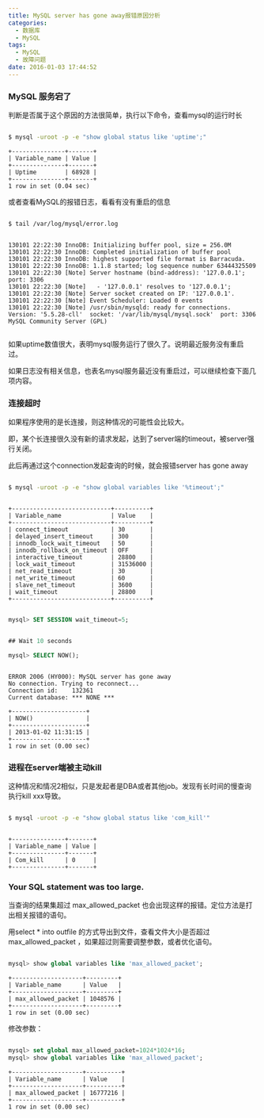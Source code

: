 ```yaml
---
title: MySQL server has gone away报错原因分析
categories:
  - 数据库
  - MySQL
tags:
  - MySQL
  - 故障问题
date: 2016-01-03 17:44:52
---
```


### MySQL 服务宕了

判断是否属于这个原因的方法很简单，执行以下命令，查看mysql的运行时长


```sh

$ mysql -uroot -p -e "show global status like 'uptime';"

```

```
+---------------+-------+
| Variable_name | Value |
+---------------+-------+
| Uptime        | 68928 |
+---------------+-------+
1 row in set (0.04 sec)

```

或者查看MySQL的报错日志，看看有没有重启的信息

```sh

$ tail /var/log/mysql/error.log

```

```

130101 22:22:30 InnoDB: Initializing buffer pool, size = 256.0M
130101 22:22:30 InnoDB: Completed initialization of buffer pool
130101 22:22:30 InnoDB: highest supported file format is Barracuda.
130101 22:22:30 InnoDB: 1.1.8 started; log sequence number 63444325509
130101 22:22:30 [Note] Server hostname (bind-address): '127.0.0.1'; port: 3306
130101 22:22:30 [Note]   - '127.0.0.1' resolves to '127.0.0.1';
130101 22:22:30 [Note] Server socket created on IP: '127.0.0.1'.
130101 22:22:30 [Note] Event Scheduler: Loaded 0 events
130101 22:22:30 [Note] /usr/sbin/mysqld: ready for connections.
Version: '5.5.28-cll'  socket: '/var/lib/mysql/mysql.sock'  port: 3306  MySQL Community Server (GPL)


```


如果uptime数值很大，表明mysql服务运行了很久了。说明最近服务没有重启过。

如果日志没有相关信息，也表名mysql服务最近没有重启过，可以继续检查下面几项内容。

### 连接超时

如果程序使用的是长连接，则这种情况的可能性会比较大。

即，某个长连接很久没有新的请求发起，达到了server端的timeout，被server强行关闭。

此后再通过这个connection发起查询的时候，就会报错server has gone away

```sh

$ mysql -uroot -p -e "show global variables like '%timeout';"

```

```

+----------------------------+----------+
| Variable_name              | Value    |
+----------------------------+----------+
| connect_timeout            | 30       |
| delayed_insert_timeout     | 300      |
| innodb_lock_wait_timeout   | 50       |
| innodb_rollback_on_timeout | OFF      |
| interactive_timeout        | 28800    |
| lock_wait_timeout          | 31536000 |
| net_read_timeout           | 30       |
| net_write_timeout          | 60       |
| slave_net_timeout          | 3600     |
| wait_timeout               | 28800    |
+----------------------------+----------+

```

```sql

mysql> SET SESSION wait_timeout=5;


## Wait 10 seconds

mysql> SELECT NOW();

```

```

ERROR 2006 (HY000): MySQL server has gone away
No connection. Trying to reconnect...
Connection id:    132361
Current database: *** NONE ***

+---------------------+
| NOW()               |
+---------------------+
| 2013-01-02 11:31:15 |
+---------------------+
1 row in set (0.00 sec)

```

### 进程在server端被主动kill


这种情况和情况2相似，只是发起者是DBA或者其他job。发现有长时间的慢查询执行kill xxx导致。

```sh

$ mysql -uroot -p -e "show global status like 'com_kill'"

```

```

+---------------+-------+
| Variable_name | Value |
+---------------+-------+
| Com_kill      | 0     |
+---------------+-------+

```


### Your SQL statement was too large.


当查询的结果集超过 max_allowed_packet 也会出现这样的报错。定位方法是打出相关报错的语句。

用select * into outfile 的方式导出到文件，查看文件大小是否超过 max_allowed_packet ，如果超过则需要调整参数，或者优化语句。

```sql

mysql> show global variables like 'max_allowed_packet';

```
```
+--------------------+---------+
| Variable_name      | Value   |
+--------------------+---------+
| max_allowed_packet | 1048576 |
+--------------------+---------+
1 row in set (0.00 sec)

```

修改参数：

```sql

mysql> set global max_allowed_packet=1024*1024*16;
mysql> show global variables like 'max_allowed_packet';

```

```
+--------------------+----------+
| Variable_name      | Value    |
+--------------------+----------+
| max_allowed_packet | 16777216 |
+--------------------+----------+
1 row in set (0.00 sec)

```